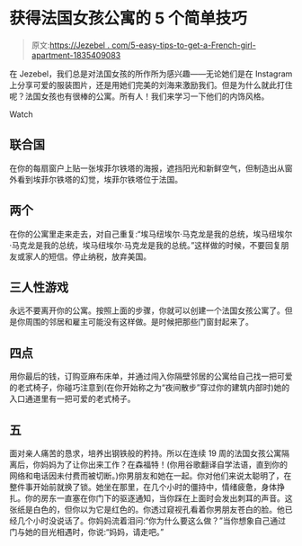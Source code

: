 # 获得法国女孩公寓的 5 个简单技巧

> 原文:[https://Jezebel . com/5-easy-tips-to-get-a-French-girl-apartment-1835409083](https://jezebel.com/5-easy-tips-to-get-a-french-girl-apartment-1835409083)

在 Jezebel，我们总是对法国女孩的所作所为感兴趣——无论她们是在 Instagram 上分享可爱的服装图片，还是用她们完美的刘海来激励我们。但是为什么就此打住呢？法国女孩也有很棒的公寓。所有人！我们来学习一下他们的内饰风格。

Watch

## 联合国

在你的每扇窗户上贴一张埃菲尔铁塔的海报，遮挡阳光和新鲜空气，但制造出从窗外看到埃菲尔铁塔的幻觉，埃菲尔铁塔位于法国。

## 两个

在你的公寓里走来走去，对自己重复:“埃马纽埃尔·马克龙是我的总统，埃马纽埃尔·马克龙是我的总统，埃马纽埃尔·马克龙是我的总统。”这样做的时候，不要回复朋友或家人的短信。停止纳税，放弃美国。

## 三人性游戏

永远不要离开你的公寓。按照上面的步骤，你就可以创建一个法国女孩公寓了。但是你周围的邻居和雇主可能没有这样做。是时候把那些门窗封起来了。

## 四点

用你最后的钱，订购亚麻布床单，并通过闯入你隔壁邻居的公寓给自己找一把可爱的老式椅子，你碰巧注意到(在你开始称之为“夜间散步”穿过你的建筑内部时)她的入口通道里有一把可爱的老式椅子。

## 五

面对亲人痛苦的恳求，培养出钢铁般的矜持。所以在连续 19 周的法国女孩公寓隔离后，你妈妈为了让你出来工作？在森福特！(你用谷歌翻译自学法语，直到你的网络和电话因未付费而被切断。)你男朋友和她在一起。你对他们来说太聪明了，在整件事开始前就换了锁。她坐在那里，在几个小时的僵持中，情绪疲惫，身体挣扎。你的房东一直塞在你门下的驱逐通知，当你踩在上面时会发出刺耳的声音。这张纸是白色的，但你以为它是红色的。你透过窥视孔看着你男朋友苍白的脸。他已经几个小时没说话了。你妈妈流着泪问:“你为什么要这么做？”当你想象自己通过门与她的目光相遇时，你说:“妈妈，请走吧。”